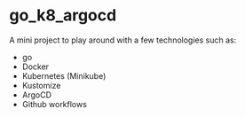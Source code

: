 # go_k8_argocd
A mini project to play around with a few technologies such as:
- go
- Docker
- Kubernetes (Minikube)
- Kustomize
- ArgoCD
- Github workflows
